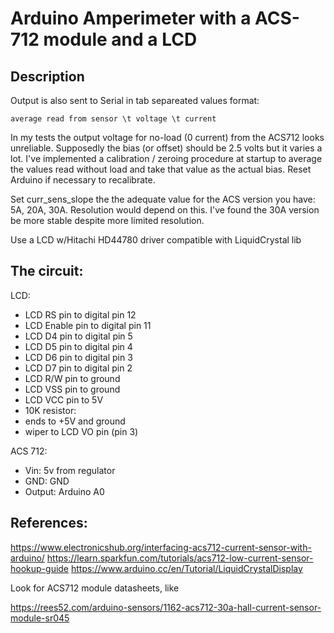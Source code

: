 # Arduino Amperimeter with a ACS-712 module and a LCD

## Description

Output is also sent to Serial in tab separeated values format:


`average read from sensor \t voltage \t current`


In my tests the output voltage for no-load (0 current) from
the ACS712 looks unreliable. Supposedly the bias (or offset)
should be 2.5 volts but it varies a lot. I've implemented a
calibration / zeroing procedure at startup to average the 
values read without load and take that value as the actual
bias. Reset Arduino if necessary to recalibrate.


Set curr_sens_slope the the adequate value for the ACS version
you have: 5A, 20A, 30A. Resolution would depend on this. I've
found the 30A version be more stable despite more limited 
resolution.  


Use a LCD w/Hitachi HD44780 driver compatible with 
LiquidCrystal lib

 
## The circuit:

LCD:

* LCD RS pin to digital pin 12
* LCD Enable pin to digital pin 11
* LCD D4 pin to digital pin 5
* LCD D5 pin to digital pin 4
* LCD D6 pin to digital pin 3
* LCD D7 pin to digital pin 2
* LCD R/W pin to ground
* LCD VSS pin to ground
* LCD VCC pin to 5V
* 10K resistor:
* ends to +5V and ground
* wiper to LCD VO pin (pin 3)

ACS 712:

* Vin: 5v from regulator
* GND: GND
* Output: Arduino A0

## References:

https://www.electronicshub.org/interfacing-acs712-current-sensor-with-arduino/
https://learn.sparkfun.com/tutorials/acs712-low-current-sensor-hookup-guide
https://www.arduino.cc/en/Tutorial/LiquidCrystalDisplay

Look for ACS712 module datasheets, like

https://rees52.com/arduino-sensors/1162-acs712-30a-hall-current-sensor-module-sr045
